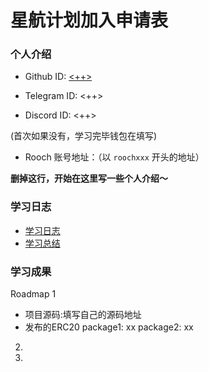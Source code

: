 # 星航计划加入申请表

### 个人介绍

* Github ID: [<++>](<++>)

* Telegram ID: <++>

* Discord ID: <++>

(首次如果没有，学习完毕钱包在填写)
* Rooch 账号地址：（以 `roochxxx` 开头的地址）

**删掉这行，开始在这里写一些个人介绍～**

### 学习日志

- [学习日志](journal.md)
- [学习总结](summary.md)

### 学习成果

Roadmap  1  
- 项目源码:填写自己的源码地址
- 发布的ERC20
package1: xx
package2: xx


2.


3. 

